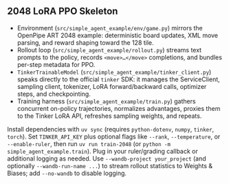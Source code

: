 ## 2048 LoRA PPO Skeleton
- Environment (`src/simple_agent_example/env/game.py`) mirrors the OpenPipe ART 2048 example: deterministic board updates, XML move parsing, and reward shaping toward the 128 tile.
- Rollout loop (`src/simple_agent_example/rollout.py`) streams text prompts to the policy, records `<move>…</move>` completions, and bundles per-step metadata for PPO.
- `TinkerTrainableModel` (`src/simple_agent_example/tinker_client.py`) speaks directly to the official `tinker` SDK: it manages the ServiceClient, sampling client, tokenizer, LoRA forward/backward calls, optimizer steps, and checkpointing.
- Training harness (`src/simple_agent_example/train.py`) gathers concurrent on-policy trajectories, normalizes advantages, proxies them to the Tinker LoRA API, refreshes sampling weights, and repeats.

Install dependencies with `uv sync` (requires `python-dotenv`, `numpy`, `tinker`, `torch`). Set `TINKER_API_KEY` plus optional flags like `--rank`, `--temperature`, or `--enable-ruler`, then run `uv run train-2048` (or `python -m simple_agent_example.train`). Plug in your ruler/grading callback or additional logging as needed. Use `--wandb-project your_project` (and optionally `--wandb-run-name ...`) to stream rollout statistics to Weights & Biases; add `--no-wandb` to disable logging.
